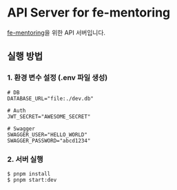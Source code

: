 # API Server for fe-mentoring

[fe-mentoring](https://github.com/fe-mentoring)을 위한 API 서버입니다.

## 실행 방법

### 1. 환경 변수 설정 (.env 파일 생성)

```shell
# DB
DATABASE_URL="file:./dev.db"

# Auth
JWT_SECRET="AWESOME_SECRET"

# Swagger
SWAGGER_USER="HELLO_WORLD"
SWAGGER_PASSWORD="abcd1234"
```

### 2. 서버 실행

```shell
$ pnpm install
$ pnpm start:dev
```
